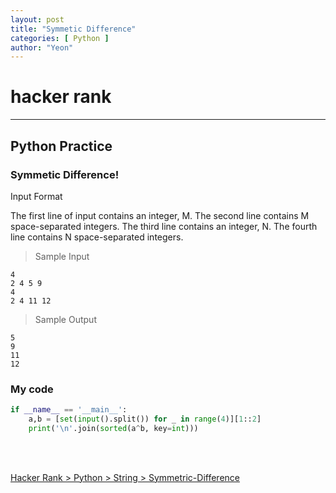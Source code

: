 ```yaml
---
layout: post
title: "Symmetic Difference"
categories: [ Python ]
author: "Yeon"
---
```


# hacker rank
---
## Python Practice
### Symmetic Difference!

Input Format

The first line of input contains an integer, M. 
The second line contains M space-separated integers. 
The third line contains an integer, N. 
The fourth line contains N space-separated integers.

> Sample Input
~~~
4
2 4 5 9
4
2 4 11 12
~~~

> Sample Output
~~~
5
9
11
12
~~~

### My code
```python
if __name__ == '__main__':
    a,b = [set(input().split()) for _ in range(4)][1::2]
    print('\n'.join(sorted(a^b, key=int)))
```

<br>
<br>

[Hacker Rank > Python > String > Symmetric-Difference ](https://www.hackerrank.com/challenges/symmetric-difference/problem)